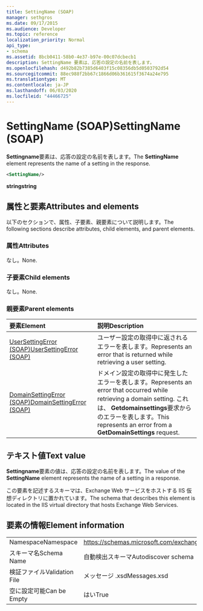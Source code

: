 ```yaml
---
title: SettingName (SOAP)
manager: sethgros
ms.date: 09/17/2015
ms.audience: Developer
ms.topic: reference
localization_priority: Normal
api_type:
- schema
ms.assetid: 8bcb0411-58b0-4e37-b97e-00c07dcbecb1
description: SettingName 要素は、応答の設定の名前を表します。
ms.openlocfilehash: d492b82b7385d6403f15c08356db5d0503792d54
ms.sourcegitcommit: 88ec988f2bb67c1866d06b361615f3674a24e795
ms.translationtype: MT
ms.contentlocale: ja-JP
ms.lasthandoff: 06/03/2020
ms.locfileid: "44466725"
---
```

# <a name="settingname-soap"></a><span data-ttu-id="8bca8-103">SettingName (SOAP)</span><span class="sxs-lookup"><span data-stu-id="8bca8-103">SettingName (SOAP)</span></span>

<span data-ttu-id="8bca8-104">**Settingname**要素は、応答の設定の名前を表します。</span><span class="sxs-lookup"><span data-stu-id="8bca8-104">The **SettingName** element represents the name of a setting in the response.</span></span> 
  
```XML
<SettingName/>
```

 <span data-ttu-id="8bca8-105">**string**</span><span class="sxs-lookup"><span data-stu-id="8bca8-105">**string**</span></span>
## <a name="attributes-and-elements"></a><span data-ttu-id="8bca8-106">属性と要素</span><span class="sxs-lookup"><span data-stu-id="8bca8-106">Attributes and elements</span></span>

<span data-ttu-id="8bca8-107">以下のセクションで、属性、子要素、親要素について説明します。</span><span class="sxs-lookup"><span data-stu-id="8bca8-107">The following sections describe attributes, child elements, and parent elements.</span></span>
  
### <a name="attributes"></a><span data-ttu-id="8bca8-108">属性</span><span class="sxs-lookup"><span data-stu-id="8bca8-108">Attributes</span></span>

<span data-ttu-id="8bca8-109">なし。</span><span class="sxs-lookup"><span data-stu-id="8bca8-109">None.</span></span>
  
### <a name="child-elements"></a><span data-ttu-id="8bca8-110">子要素</span><span class="sxs-lookup"><span data-stu-id="8bca8-110">Child elements</span></span>

<span data-ttu-id="8bca8-111">なし。</span><span class="sxs-lookup"><span data-stu-id="8bca8-111">None.</span></span>
  
### <a name="parent-elements"></a><span data-ttu-id="8bca8-112">親要素</span><span class="sxs-lookup"><span data-stu-id="8bca8-112">Parent elements</span></span>

|<span data-ttu-id="8bca8-113">**要素**</span><span class="sxs-lookup"><span data-stu-id="8bca8-113">**Element**</span></span>|<span data-ttu-id="8bca8-114">**説明**</span><span class="sxs-lookup"><span data-stu-id="8bca8-114">**Description**</span></span>|
|:-----|:-----|
|[<span data-ttu-id="8bca8-115">UserSettingError (SOAP)</span><span class="sxs-lookup"><span data-stu-id="8bca8-115">UserSettingError (SOAP)</span></span>](usersettingerror-soap.md) <br/> |<span data-ttu-id="8bca8-116">ユーザー設定の取得中に返されるエラーを表します。</span><span class="sxs-lookup"><span data-stu-id="8bca8-116">Represents an error that is returned while retrieving a user setting.</span></span>  <br/> |
|[<span data-ttu-id="8bca8-117">DomainSettingError (SOAP)</span><span class="sxs-lookup"><span data-stu-id="8bca8-117">DomainSettingError (SOAP)</span></span>](domainsettingerror-soap.md) <br/> |<span data-ttu-id="8bca8-118">ドメイン設定の取得中に発生したエラーを表します。</span><span class="sxs-lookup"><span data-stu-id="8bca8-118">Represents an error that occurred while retrieving a domain setting.</span></span> <span data-ttu-id="8bca8-119">これは、 **Getdomainsettings**要求からのエラーを表します。</span><span class="sxs-lookup"><span data-stu-id="8bca8-119">This represents an error from a **GetDomainSettings** request.</span></span>  <br/> |
   
## <a name="text-value"></a><span data-ttu-id="8bca8-120">テキスト値</span><span class="sxs-lookup"><span data-stu-id="8bca8-120">Text value</span></span>

<span data-ttu-id="8bca8-121">**Settingname**要素の値は、応答の設定の名前を表します。</span><span class="sxs-lookup"><span data-stu-id="8bca8-121">The value of the **SettingName** element represents the name of a setting in a response.</span></span> 
  
<span data-ttu-id="8bca8-122">この要素を記述するスキーマは、Exchange Web サービスをホストする IIS 仮想ディレクトリに置かれています。</span><span class="sxs-lookup"><span data-stu-id="8bca8-122">The schema that describes this element is located in the IIS virtual directory that hosts Exchange Web Services.</span></span>
  
## <a name="element-information"></a><span data-ttu-id="8bca8-123">要素の情報</span><span class="sxs-lookup"><span data-stu-id="8bca8-123">Element information</span></span>

|||
|:-----|:-----|
|<span data-ttu-id="8bca8-124">Namespace</span><span class="sxs-lookup"><span data-stu-id="8bca8-124">Namespace</span></span>  <br/> |https://schemas.microsoft.com/exchange/2010/Autodiscover  <br/> |
|<span data-ttu-id="8bca8-125">スキーマ名</span><span class="sxs-lookup"><span data-stu-id="8bca8-125">Schema Name</span></span>  <br/> |<span data-ttu-id="8bca8-126">自動検出スキーマ</span><span class="sxs-lookup"><span data-stu-id="8bca8-126">Autodiscover schema</span></span>  <br/> |
|<span data-ttu-id="8bca8-127">検証ファイル</span><span class="sxs-lookup"><span data-stu-id="8bca8-127">Validation File</span></span>  <br/> |<span data-ttu-id="8bca8-128">メッセージ .xsd</span><span class="sxs-lookup"><span data-stu-id="8bca8-128">Messages.xsd</span></span>  <br/> |
|<span data-ttu-id="8bca8-129">空に設定可能</span><span class="sxs-lookup"><span data-stu-id="8bca8-129">Can be Empty</span></span>  <br/> |<span data-ttu-id="8bca8-130">はい</span><span class="sxs-lookup"><span data-stu-id="8bca8-130">True</span></span>  <br/> |
   


